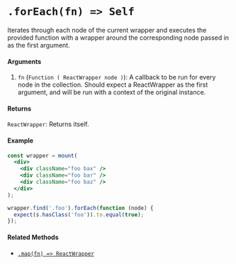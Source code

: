 # `.forEach(fn) => Self`

Iterates through each node of the current wrapper and executes the provided function with a
wrapper around the corresponding node passed in as the first argument.


#### Arguments

1. `fn` (`Function ( ReactWrapper node )`): A callback to be run for every node in the collection.
Should expect a ReactWrapper as the first argument, and will be run with a context of the original
instance.



#### Returns

`ReactWrapper`: Returns itself.



#### Example

```jsx
const wrapper = mount(
  <div>
    <div className="foo bax" />
    <div className="foo bar" />
    <div className="foo baz" />
  </div>
);

wrapper.find('.foo').forEach(function (node) {
  expect(s.hasClass('foo')).to.equal(true);
});
```


#### Related Methods

- [`.map(fn) => ReactWrapper`](map.md)
